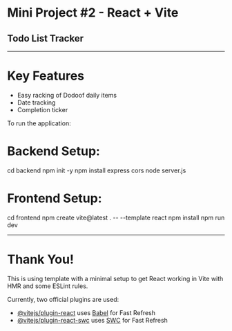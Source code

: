 # Mini Project #2 - React + Vite
## Todo List Tracker

---
# Key Features

* Easy racking of Dodoof daily items
* Date tracking
* Completion ticker

To run the application:

# Backend Setup:

cd backend
npm init -y
npm install express cors
node server.js

# Frontend Setup:

cd frontend
npm create vite@latest . -- --template react
npm install
npm run dev

---
# Thank You!

This is using template with a minimal setup to get React working in Vite with HMR and some ESLint rules.

Currently, two official plugins are used:

- [@vitejs/plugin-react](https://github.com/vitejs/vite-plugin-react/blob/main/packages/plugin-react/README.md) uses [Babel](https://babeljs.io/) for Fast Refresh
- [@vitejs/plugin-react-swc](https://github.com/vitejs/vite-plugin-react-swc) uses [SWC](https://swc.rs/) for Fast Refresh
